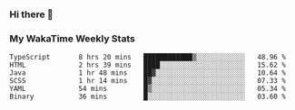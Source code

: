 ### Hi there 👋

<!--
**royschrauwen/royschrauwen** is a ✨ _special_ ✨ repository because its `README.md` (this file) appears on your GitHub profile.

Here are some ideas to get you started:

- 🔭 I’m currently working on ...
- 🌱 I’m currently learning ...
- 👯 I’m looking to collaborate on ...
- 🤔 I’m looking for help with ...
- 💬 Ask me about ...
- 📫 How to reach me: ...
- 😄 Pronouns: ...
- ⚡ Fun fact: ...
-->


### My WakaTime Weekly Stats
<!--START_SECTION:waka-->

```text
TypeScript       8 hrs 20 mins   ████████████▒░░░░░░░░░░░░   48.96 %
HTML             2 hrs 39 mins   ████░░░░░░░░░░░░░░░░░░░░░   15.62 %
Java             1 hr 48 mins    ██▓░░░░░░░░░░░░░░░░░░░░░░   10.64 %
SCSS             1 hr 14 mins    █▓░░░░░░░░░░░░░░░░░░░░░░░   07.33 %
YAML             54 mins         █▒░░░░░░░░░░░░░░░░░░░░░░░   05.34 %
Binary           36 mins         █░░░░░░░░░░░░░░░░░░░░░░░░   03.60 %
```

<!--END_SECTION:waka-->

